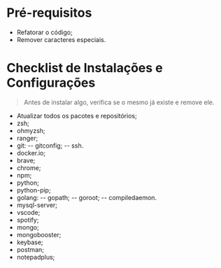 # Pré-requisitos
- Refatorar o código;
- Remover caracteres especiais.

# Checklist de Instalações e Configurações
> Antes de instalar algo, verifica se o mesmo já existe e remove ele.
- Atualizar todos os pacotes e repositórios; 
- zsh;
- ohmyzsh;
- ranger;
- git:
-- gitconfig;
-- ssh.
- docker.io;
- brave;
- chrome;
- npm;
- python;
- python-pip;
- golang:
-- gopath;
-- goroot;
-- compiledaemon.
- mysql-server;
- vscode;
- spotify;
- mongo;
- mongobooster;
- keybase;
- postman;
- notepadplus;